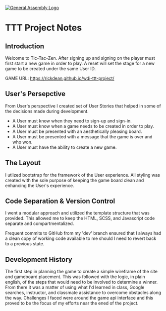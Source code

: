 [![General Assembly Logo](https://camo.githubusercontent.com/1a91b05b8f4d44b5bbfb83abac2b0996d8e26c92/687474703a2f2f692e696d6775722e636f6d2f6b6538555354712e706e67)](https://generalassemb.ly/education/web-development-immersive)

# TTT Project Notes

## Introduction

Welcome to Tic-Tac-Zen.  After signing up and signing on the player must first start a new game in order to play.  A reset will set the stage for a new game to be created under the same User ID.

GAME URL: https://rickdean.github.io/wdi-ttt-project/

## User's Persepctive

From User's perspective I created set of User Stories that helped in some of the decisions made during development.
- A User must know when they need to sign-up and sign-in.
- A User must know when a game needs to be created in order to play.
- A User must be presented with an aesthetically pleasing board.
- A User must be presented with a message that the game is over and who won.
- A User must have the ability to create a new game.

## The Layout

I utlized bootstrap for the framework of the User experience.  All styling was created with the sole purpose of keeping the
game board clean and enhancing the User's experience.

## Code Separation & Version Control

I went a modular approach and utilized the template structure that was provided.  This allowed me to keep the HTML, SCSS, and Javascript code separate and compartmentalized.

Frequent commits to GitHub from my 'dev' branch ensured that I always had a clean copy of working code available to me should
I need to revert back to a previous state.

## Development History

The first step in planning the game to create a simple wireframe of the site and gameboard placement.  This was followed with
the logic, in plain english, of the steps that would need to be involved to determine a winner.  From there it was a matter of
using what I'd learned in class, Google searches, instructor, and classmate assistance to overcome obstacles along the way.  Challenges I faced were around the game api interface and this proved to be the focus of my efforts near the ened of the project.
